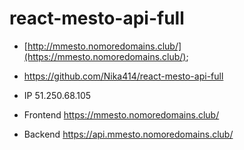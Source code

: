 # react-mesto-api-full

* [http://mmesto.nomoredomains.club/](https://mmesto.nomoredomains.club/);
* https://github.com/Nika414/react-mesto-api-full

* IP 51.250.68.105
* Frontend https://mmesto.nomoredomains.club/
* Backend https://api.mmesto.nomoredomains.club/
